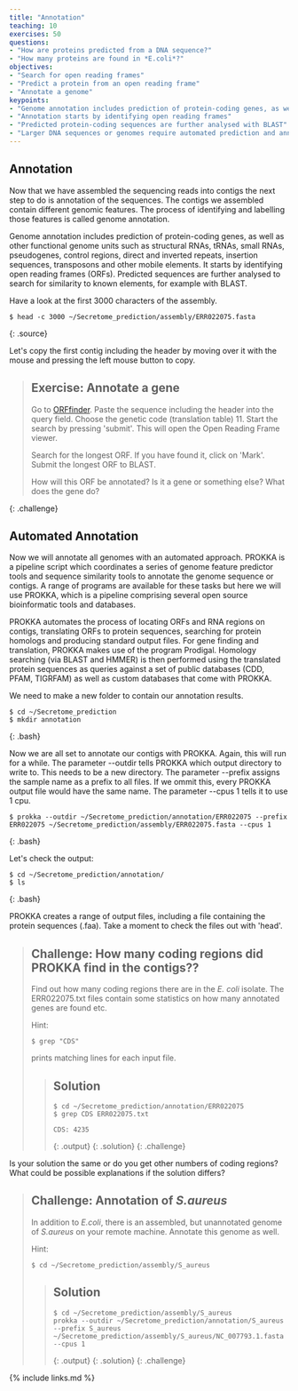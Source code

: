 ```yaml
---
title: "Annotation"
teaching: 10
exercises: 50
questions:
- "How are proteins predicted from a DNA sequence?"
- "How many proteins are found in *E.coli*?"
objectives:
- "Search for open reading frames"
- "Predict a protein from an open reading frame"
- "Annotate a genome"
keypoints:
- "Genome annotation includes prediction of protein-coding genes, as well as other functional genome units"
- "Annotation starts by identifying open reading frames"
- "Predicted protein-coding sequences are further analysed with BLAST"
- "Larger DNA sequences or genomes require automated prediction and annotation"
---
```


## Annotation

Now that we have assembled the sequencing reads into contigs the next step to do is annotation of the sequences. The contigs we assembled contain different genomic features. The process of identifying and labelling those features is called genome annotation.

Genome annotation includes prediction of protein-coding genes, as well as other functional genome units such as structural RNAs, tRNAs, small RNAs, pseudogenes, control regions, direct and inverted repeats, insertion sequences, transposons and other mobile elements. It starts by identifying open reading frames (ORFs). Predicted sequences are further analysed to search for similarity to known elements, for example with BLAST.


Have a look at the first 3000 characters of the assembly.

~~~
$ head -c 3000 ~/Secretome_prediction/assembly/ERR022075.fasta
~~~
{: .source}


Let's copy the first contig including the header by moving over it with the mouse and pressing the left mouse button to copy.

> ## Exercise: Annotate a gene
> Go to [ORFfinder](https://www.ncbi.nlm.nih.gov/orffinder/). Paste the sequence including the header into the query 
> field. Choose the genetic code (translation table) 11. Start the search by pressing 'submit'. 
> This will open the Open Reading Frame viewer.
> 
> Search for the longest ORF. If you have found it, click on 'Mark'. Submit the longest ORF to BLAST.
> 
> How will this ORF be annotated? Is it a gene or something else? What does the gene do?
> 
{: .challenge}


## Automated Annotation

Now we will annotate all genomes with an automated approach. PROKKA is a pipeline script which coordinates a series of genome feature predictor tools and sequence similarity tools to annotate the genome sequence or contigs. 
A range of programs are available for these tasks but here we will use PROKKA, which is a pipeline comprising several open source bioinformatic tools and databases.

PROKKA automates the process of locating ORFs and RNA regions on contigs, translating ORFs to protein sequences, searching for protein homologs and producing standard output files. For gene finding and translation, PROKKA makes use of the program Prodigal. Homology searching (via BLAST and HMMER) is then performed using the translated protein sequences as queries against a set of public databases (CDD, PFAM, TIGRFAM) as well as custom databases that come with PROKKA.

We need to make a new folder to contain our annotation results.

~~~
$ cd ~/Secretome_prediction
$ mkdir annotation
~~~
{: .bash}

Now we are all set to annotate our contigs with PROKKA. Again, this will run for a while.
The parameter --outdir tells PROKKA which output directory to write to. This needs to be a new directory. 
The parameter --prefix assigns the sample name as a prefix to all files. If we ommit this, every PROKKA output file would have the same name. The parameter --cpus 1 tells it to use 1 cpu.

~~~
$ prokka --outdir ~/Secretome_prediction/annotation/ERR022075 --prefix ERR022075 ~/Secretome_prediction/assembly/ERR022075.fasta --cpus 1
~~~
{: .bash}

Let's check the output:

~~~
$ cd ~/Secretome_prediction/annotation/
$ ls
~~~
{: .bash}

PROKKA creates a range of output files, including a file containing the protein sequences (.faa). Take a moment to check the files out with 'head'.

> ## Challenge: How many coding regions did PROKKA find in the contigs??
>
> Find out how many coding regions there are in the *E. coli* isolate. The ERR022075.txt files contain some statistics on how many annotated genes are found etc.  
>
> Hint:
> ~~~
> $ grep "CDS" 
> ~~~
> prints matching lines for each input file.
> 
> > ## Solution
> >
> > 
> > ~~~
> > $ cd ~/Secretome_prediction/annotation/ERR022075
> > $ grep CDS ERR022075.txt
> >  
> > CDS: 4235
> > ~~~
> > {: .output}
> {: .solution}
{: .challenge}

Is your solution the same or do you get other numbers of coding regions? What could be possible explanations 
if the solution differs? 

> ## Challenge: Annotation of *S.aureus* 
>
> In addition to *E.coli*, there is an assembled, but unannotated genome of *S.aureus* on your remote machine. Annotate this genome as well.
>
> Hint:
> ~~~
> $ cd ~/Secretome_prediction/assembly/S_aureus
> ~~~
> > ## Solution
> >
> > 
> > ~~~
> > $ cd ~/Secretome_prediction/assembly/S_aureus 
> > prokka --outdir ~/Secretome_prediction/annotation/S_aureus --prefix S_aureus ~/Secretome_prediction/assembly/S_aureus/NC_007793.1.fasta --cpus 1
> > ~~~
> > {: .output}
> {: .solution}
{: .challenge}

{% include links.md %}
